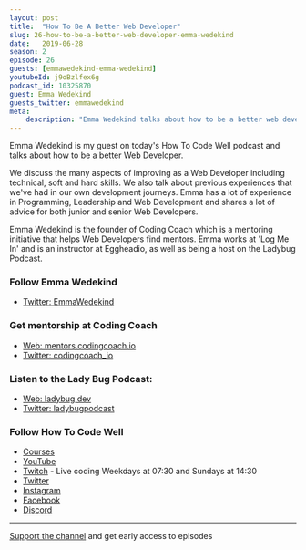 ```yaml
---
layout: post
title:  "How To Be A Better Web Developer"
slug: 26-how-to-be-a-better-web-developer-emma-wedekind
date:   2019-06-28
season: 2
episode: 26
guests: [emmawedekind-emma-wedekind]
youtubeId: j9oBzlfex6g
podcast_id: 10325870
guest: Emma Wedekind
guests_twitter: emmawedekind
meta:
    description: "Emma Wedekind talks about how to be a better web developer on the How To Code Well podcast"
---
```


Emma Wedekind  is my guest on today's  How To Code Well podcast and talks about how to be a better Web Developer. 

We discuss the many aspects of improving as a Web Developer including technical, soft and hard skills.  We also talk about previous experiences that we've  had in our own development journeys.
Emma has a lot of experience in Programming, Leadership and Web Development and shares a lot of advice for both junior and senior Web Developers.

Emma Wedekind is the founder of Coding Coach which is a mentoring initiative that helps Web Developers find mentors. Emma works at 'Log Me In' and is an instructor at Eggheadio, as well as being a host on the Ladybug Podcast.


### Follow Emma Wedekind
- [Twitter: EmmaWedekind](https://twitter.com/EmmaWedekind)

### Get mentorship at Coding Coach
- [Web: mentors.codingcoach.io](mentors.codingcoach.io)
- [Twitter: codingcoach_io](https://twitter.com/codingcoach_io)

### Listen to the Lady Bug Podcast:
- [Web: ladybug.dev](http://ladybug.dev)
- [Twitter: ladybugpodcast](https://twitter.com/ladybugpodcast)

### Follow How To Code Well
- [Courses](http://howtocodewell.net)
- [YouTube](http://youtube.com/howtocodewell)
- [Twitch](http://twitch.tv/howtocodewell) - Live coding Weekdays at 07:30 and Sundays at 14:30
- [Twitter](https://twitter.com/howtocodewell)
- [Instagram](http://instagram.com/howtocodewell/)
- [Facebook](http://facebook.com/howtocodewell/)
- [Discord](http://howtocodewell.net/discord)

-------------------------------

[Support the channel](https://www.patreon.com/howToCodeWell) and get early access to episodes
